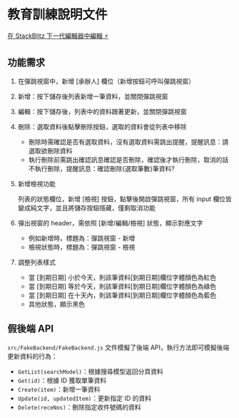 # 教育訓練說明文件

[在 StackBlitz 下一代編輯器中編輯 ⚡️](https://stackblitz.com/~/github.com/Xiong0804/LCGrid)

## 功能需求
1. 在彈跳視窗中，新增 [承辦人] 欄位（新增按鈕可呼叫彈跳視窗）
2. 新增：按下儲存後列表新增一筆資料，並關閉彈跳視窗
3. 編輯：按下儲存後，列表中的資料跟著更新，並關閉彈跳視窗
4. 刪除：選取資料後點擊刪除按鈕，選取的資料會從列表中移除

    - 刪除時需確認是否有選取資料，沒有選取資料需跳出提醒，提醒訊息：請選取欲刪除資料
    - 執行刪除前需跳出確認訊息確認是否刪除，確認後才執行刪除，取消的話不執行刪除，提醒訊息：確認刪除{選取筆數}筆資料?
5. 新增檢視功能

    列表的狀態欄位，新增 [檢視] 按鈕，點擊後開啟彈跳視窗，所有 input 欄位皆變成純文字，並且將儲存按鈕隱藏，僅剩取消功能
6. 彈出視窗的 header，需依照 [新增/編輯/檢視] 狀態，顯示對應文字

    - 例如新增時，標題為：彈跳視窗 - 新增
    - 檢視狀態時，標題為：彈跳視窗 - 檢視
7. 調整列表樣式

    - 當 [到期日期] 小於今天，則該筆資料[到期日期]欄位字體顏色為紅色
    - 當 [到期日期] 等於今天，則該筆資料[到期日期]欄位字體顏色為綠色
    - 當 [到期日期] 在十天內，則該筆資料[到期日期]欄位字體顏色為藍色
    - 其他狀態，顯示黑色

## 假後端 API
`src/FakeBackend/FakeBackend.js` 文件模擬了後端 API，執行方法即可模擬後端更新資料的行為：
- `GetList(searchModel)`：根據搜尋模型返回分頁資料
- `Get(id)`：根據 ID 獲取單筆資料
- `Create(item)`：新增一筆資料
- `Update(id, updatedItem)`：更新指定 ID 的資料
- `Delete(receNos)`：刪除指定收件號碼的資料
